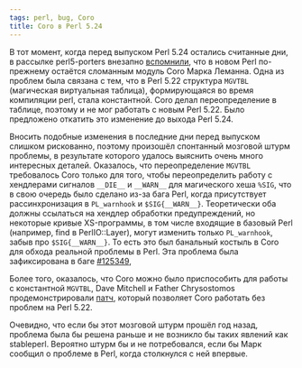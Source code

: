```yaml
---
tags: perl, bug, Coro
title: Coro в Perl 5.24
---
```


В тот момент, когда перед выпуском Perl 5.24 остались считанные дни, в рассылке
perl5-porters внезапно
[вспомнили](http://www.nntp.perl.org/group/perl.perl5.porters/2016/05/msg236174.html),
что в новом Perl по-прежнему остаётся сломанным модуль Coro Марка Леманна. Одна
из проблем была связана с тем, что в Perl 5.22 структура `MGVTBL` (магическая
виртуальная таблица), формирующаяся во время компиляции perl, стала
константной. Coro делал переопределение в таблице, поэтому и не мог работать с
новым Perl 5.22. Было предложено откатить это изменение до выхода Perl 5.24.

Вносить подобные изменения в последние дни перед выпуском слишком рискованно,
поэтому произошёл спонтанный мозговой штурм проблемы, в результате которого
удалось выяснить очень много интересных деталей. Оказалось, что переопределение
`MGVTBL` требовалось Coro только для того, чтобы переопределить работу с
хендлерами сигналов `__DIE__` и `__WARN__` для магического хеша `%SIG`, что в
свою очередь было сделано из-за бага Perl, когда присутствует рассинхронизация
в `PL_warnhook` и `$SIG{__WARN__}`. Теоретически оба должны ссылаться на
хендлер обработки предупреждений, но некоторые кривые XS-программы, в том
числе входящие в базовый Perl (например, find в PerlIO::Layer), могут изменить
только `PL_warnhook`, забыв про `$SIG{__WARN__}`. То есть это был банальный
костыль в Coro для обхода реальной проблемы в Perl. Эта проблема была
зафиксирована в баге
[#125349](https://rt.perl.org/Public/Bug/Display.html?id=125439),

Более того, оказалось, что Coro можно было приспособить для работы с
константной `MGVTBL`, Dave Mitchell и Father Chrysostomos продемонстрировали
[патч](http://code.activestate.com/lists/perl5-porters/228699/), который
позволяет Coro работать без проблем на Perl 5.22.

Очевидно, что если бы этот мозговой штурм прошёл год назад, проблема была бы
решена раньше и не возникло бы таких явлений как stableperl. Вероятно штурм бы
и не потребовался, если бы Марк сообщил о проблеме в Perl, когда столкнулся с
ней впервые.
